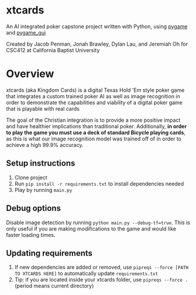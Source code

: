 # xtcards
An AI integrated poker capstone project written with Python, using [pygame](https://www.pygame.org/) and [pygame_gui](https://github.com/MyreMylar/pygame_gui)

Created by Jacob Penman, Jonah Brawley, Dylan Lau, and Jeremiah Oh
for CSC412 at California Baptist University

# Overview
xtcards (aka Kingdom Cards) is a digital Texas Hold 'Em style poker game that integrates 
a custom trained poker AI as well as image recognition in order to demonstrate the capabilities and viability
of a digital poker game that is playable with real cards

The goal of the Christian integration is to provide a more positive impact and have healthier implications
than traditional poker. Additionally, **in order to play the game you must use a deck of standard Bicycle playing cards**,
as this is what our image recognition model was trained off of in order to achieve a high 99.9% accuracy.

## Setup instructions
1. Clone project
2. Run `pip install -r requirements.txt` to install dependencies needed
3. Play by running `main.py`

## Debug options
Disable image detection by running `python main.py --debug-tf=true`. This is only useful if you are making modifications
to the game and would like faster loading times.  

## Updating requirements
1. If new dependencies are added or removed, use `pipreqs --force [PATH TO XTCARDS HERE]` to automatically update `requirements.txt`
2. Tip: if you are located inside your xtcards folder, use `pipreqs --force .` (period means current directory)
